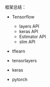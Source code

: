 框架总结：

- Tensorflow
	- layers API
	- keras API
	- Estimator API 
	- slim API
- tflearn
- tensorlayers

- keras
- pytorch
